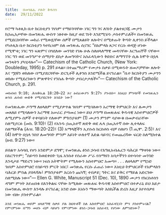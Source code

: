 ```yaml
---
title:  በመንፅሔ ያሉት ቅዱሳን
date:  29/11/2022
---
```


የሮማ ካቶሊክ ቤተ ክርስቲያን ገሃነም የማይገባቸው ነገር ግን ገና ለገነት ያልተዘጋጁ ሙታን ከኃጢአታቸው በመንጽሔ ውስጥ ነፅተው ከዚያ ወደ ገነት እንደሚሄዱ ታስተምራለች። በመንጽሔ የሚደርስባቸው መከራ የሚወዷቸው ሰዎች በሚጸልዩት ጸሎትና በሚቀጡት ቅጣት ሊቀንስ ይችላል። የካቶሊክ ቤተ ክርስቲያን ካተኪዝም ስለ መንጽሔ ሲናገር “በአምላክ ጸጋና የርሱ ወዳጅ ሆነው የሚሞቱ; ነገር ግን ፍጽምና በጎደለው መንገድ የነጹ ሁሉ ስለዘላለማዊ መዳናቸው እርግጠኞች ናቸው። ነገር ግን ወደ መንግሥተ ሰማያት ደስታ ለመግባትና አስፈላጊውን ቅድስና ለማግኘት ሲሉ ከሞት በኋላ መንጻትን ያካሂዳሉ።”— Catechism of the Catholic Church, (New York: Doubleday, 1995) p. 291 ይላል። በተጨማሪም የሙታኑ ስቃይ በሚወዱት ዘመዶቻቸው ጸሎት እና ሟቹን ወክለው በሚያደርጓቸው ድርጊቶች ሊቀንስ እንደሚችል ይናገራል። “ቤተ ክርስትያን ሙታንን ወክሎ የሚደረገውን ምጽዋትና የንስሐ ቅጣት ታበረታታለች።”— Catechism of the Catholic Church, p. 291.

`መክብብ 9:10; ሕዝቅኤል 18:20–22 እና ዕብራውያን 9:27ን ያንብቡ። እነዚህ ምንባቦች የመንጽሔን ጽንሰ ሐሳብ ውድቅ የሚያደርጉት እንዴት ነው?`

የመንጽሔው ዶግማ ለዘላለም የሚያቃጥል ገሀነም የሚባለውን አረማዊ ትምህርት እና ለሙታን መጸለይ የሚባለውን አረማዊ አሠራር ያጣመረ ነው። ይህ ዶግማ በመጽሐፍ ቅዱሳዊ አስተምህሮዎች ለሚያምኑ ሰዎች ተቀባይነት የለውም ምክንያቱም (1) ሙታን ምንም ሳያውቁ በመቃብራቸው ስለሚያርፉ  (መክ. 9:10)፤ (2) የአንዱ ኃጢአተኛ ጽድቅ ወደ ሌላ ኃጢአተኛ ሰው ሊተላለፍ ስለማይችል (ሕዝ. 18:20-22)፤ (3) አማላጃችን ኢየሱስ ክርስቶስ ብቻ ስለሆነ (1 ጢሞ. 2:5)፤ እና (4) ከሞት በኋላ ንስሃ ለመግባት ምንም አይነት ሁለተኛ እድል ሳይኖር የመጨረሻው ፍርድ ስለሚከተል (ዕብ. 9:27) ነው።

ይበልጥ አሳሳቢ የሆነ አንድምታ ደግሞ; የመንጽሔ ፅንሰ ኃሳብ የእግዚአብሔርን ባሕርይ ማዛባቱ ነው። በእርግጥም; “ሰይጣን ከወደቀበት ጊዜ አንስቶ የሰራው ሥራ የሰማዩን አባታችንን በተሳሳተ መንገድ እንዲታይ ማድረግ ነው። ነፍስ አትሞትም የሚለውን አስተምህሮ አመጣ። . . . ለዘላለም የሚነድ ገሀነም አስተምህሮ የሰይጣን ምርት ነበር፤ መንጽሔ የርሱ ፈጠራ ነው። እነዚህ ትምህርቶች የአምላክን ባሕርይ ምስል ያበላሻሉ፤ ምክንያቱም እርሱን ጨካኝ; ተበቃይ; ግትር እና ይቅር የማይል አድርገው ስለሚስሉ ነው።”— Ellen G. White, Manuscript 51 (Dec. 10), 1890 ሙታን የክርስቶስን ዳግም ምፃት እየጠበቁ በእንቅልፍ ናቸው ከሚለው መጽሐፍ ቅዱሳዊ አስተምህሮ በተቃራኒ ይህ እይታ በመንጽሔ ውስጥ እንዳሉ ይናገራል; አንድ ሰው እነሱን ማውጣት እስኪችል ድረስ እዚያ እየተሰቃዩ ነው ብሎ ያስተምራል።

`እንደ መንጽሔ ወይም ዘላለማዊ ስቃይ ያሉ ስህተቶች ስለ አስተምህሮ አስፈላጊነት ምን ያስተምሩናል? የምናምነው በማን መሆኑ ብቻ ሳይሆን የምናምነው ፅንሰ-ኃሳብ አስፈላጊ የሆነው ለምንድነው?`